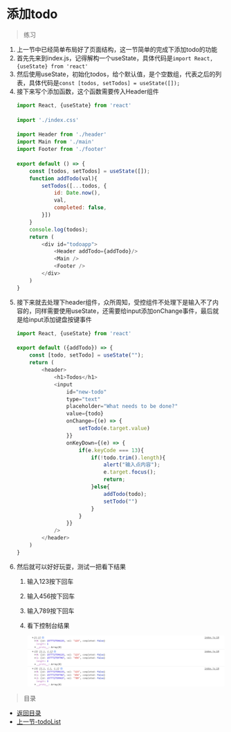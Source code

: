 # 添加todo

> 练习

1. 上一节中已经简单布局好了页面结构，这一节简单的完成下添加todo的功能
2. 首先先来到index.js，记得解构一个useState，具体代码是`import React, {useState} from 'react'`
3. 然后使用useState，初始化todos，给个默认值，是个空数组，代表之后的列表，具体代码是`const [todos, setTodos] = useState([]);`
4. 接下来写个添加函数，这个函数需要传入Header组件
    ```js
    import React, {useState} from 'react'

    import './index.css'

    import Header from './header'
    import Main from './main'
    import Footer from './footer'

    export default () => {
        const [todos, setTodos] = useState([]);
        function addTodo(val){
            setTodos([...todos, {
                id: Date.now(),
                val,
                completed: false,
            }])
        }
        console.log(todos);
        return (
            <div id="todoapp">
                <Header addTodo={addTodo}/>
                <Main />
                <Footer />
            </div>
        )
    }    
    ```
5. 接下来就去处理下header组件，众所周知，受控组件不处理下是输入不了内容的，同样需要使用useState，还需要给input添加onChange事件，最后就是给input添加键盘按键事件
    ```js
    import React, {useState} from 'react'

    export default ({addTodo}) => {
        const [todo, setTodo] = useState("");
        return (
            <header>
                <h1>Todos</h1>
                <input 
                    id="new-todo" 
                    type="text" 
                    placeholder="What needs to be done?" 
                    value={todo} 
                    onChange={(e) => {
                        setTodo(e.target.value)
                    }}
                    onKeyDown={(e) => {
                        if(e.keyCode === 13){
                            if(!todo.trim().length){
                                alert("输入点内容");
                                e.target.focus();
                                return;
                            }else{
                                addTodo(todo);
                                setTodo("")
                            }
                        }
                    }}
                />
            </header>
        )
    }    
    ```
6. 然后就可以好好玩耍，测试一把看下结果
    1. 输入123按下回车    
    2. 输入456按下回车    
    3. 输入789按下回车  
    4. 看下控制台结果

        ![](./images/控制台看下结果.jpg)  

> 目录

* [返回目录](../../README.md)
* [上一节-todoList](../day-07/todoList.md)